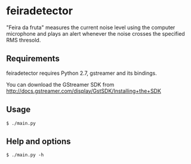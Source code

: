 feiradetector
=============

"Feira da fruta" measures the current noise level using the computer microphone and plays
an alert whenever the noise crosses the specified RMS thresold.


Requirements
------------

feiradetector requires Python 2.7, gstreamer and its bindings.

You can download the GStreamer SDK from http://docs.gstreamer.com/display/GstSDK/Installing+the+SDK

Usage
-----

    $ ./main.py

Help and options
----------------

    $ ./main.py -h
